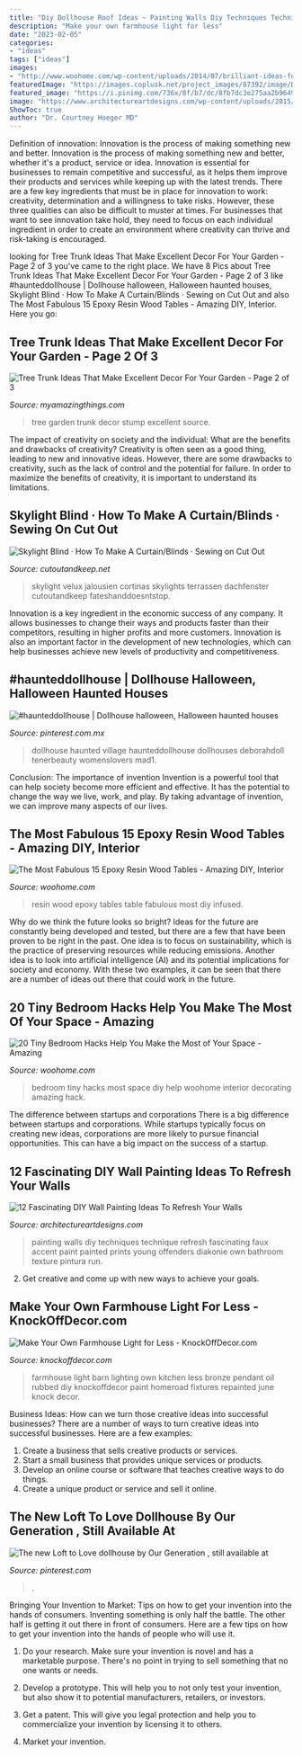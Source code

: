 ```yaml
---
title: "Diy Dollhouse Roof Ideas ~ Painting Walls Diy Techniques Technique Refresh Fascinating Faux Accent Paint Painted Prints Young Offenders Diakonie Own Bathroom Texture Pintura Run"
description: "Make your own farmhouse light for less"
date: "2023-02-05"
categories:
- "ideas"
tags: ["ideas"]
images:
- "http://www.woohome.com/wp-content/uploads/2014/07/brilliant-ideas-for-tiny-bedroom-12.jpg"
featuredImage: "https://images.coplusk.net/project_images/87392/image/DSCF1435_1301760285.jpg"
featured_image: "https://i.pinimg.com/736x/8f/b7/dc/8fb7dc3e275aa2b9649cd20a696d356f.jpg"
image: "https://www.architectureartdesigns.com/wp-content/uploads/2015/06/810-630x410.jpg"
ShowToc: true
author: "Dr. Courtney Hoeger MD"
---
```



Definition of innovation: Innovation is the process of making something new and better.
Innovation is the process of making something new and better, whether it's a product, service or idea. Innovation is essential for businesses to remain competitive and successful, as it helps them improve their products and services while keeping up with the latest trends.
There are a few key ingredients that must be in place for innovation to work: creativity, determination and a willingness to take risks. However, these three qualities can also be difficult to muster at times. For businesses that want to see innovation take hold, they need to focus on each individual ingredient in order to create an environment where creativity can thrive and risk-taking is encouraged.

	

		
looking for Tree Trunk Ideas That Make Excellent Decor For Your Garden - Page 2 of 3 you've came to the right place. We have 8 Pics about Tree Trunk Ideas That Make Excellent Decor For Your Garden - Page 2 of 3 like #haunteddollhouse | Dollhouse halloween, Halloween haunted houses, Skylight Blind · How To Make A Curtain/Blinds · Sewing on Cut Out and also The Most Fabulous 15 Epoxy Resin Wood Tables - Amazing DIY, Interior. Here you go:
		
    
## Tree Trunk Ideas That Make Excellent Decor For Your Garden - Page 2 Of 3

<img loading=lazy src="http://myamazingthings.com/wp-content/uploads/2017/08/tree-stump-ideas-12.jpg" onerror="this.onerror=null;this.src='https://tse3.mm.bing.net/th?id=OIP.TucIk3LJ-UGQmZ5tR0-zUQHaJ4&amp;pid=15.1';" alt="Tree Trunk Ideas That Make Excellent Decor For Your Garden - Page 2 of 3">

_Source: myamazingthings.com_

>tree garden trunk decor stump excellent source. 

	

The impact of creativity on society and the individual: What are the benefits and drawbacks of creativity?
Creativity is often seen as a good thing, leading to new and innovative ideas. However, there are some drawbacks to creativity, such as the lack of control and the potential for failure. In order to maximize the benefits of creativity, it is important to understand its limitations.

    
## Skylight Blind · How To Make A Curtain/Blinds · Sewing On Cut Out

<img loading=lazy src="https://images.coplusk.net/project_images/87392/image/DSCF1435_1301760285.jpg" onerror="this.onerror=null;this.src='https://tse3.mm.bing.net/th?id=OIP.suJ6IWxy1so5yTux47yVWwHaJ4&amp;pid=15.1';" alt="Skylight Blind · How To Make A Curtain/Blinds · Sewing on Cut Out">

_Source: cutoutandkeep.net_

>skylight velux jalousien cortinas skylights terrassen dachfenster cutoutandkeep fateshanddoesntstop. 

	

Innovation is a key ingredient in the economic success of any company. It allows businesses to change their ways and products faster than their competitors, resulting in higher profits and more customers. Innovation is also an important factor in the development of new technologies, which can help businesses achieve new levels of productivity and competitiveness.

    
## #haunteddollhouse | Dollhouse Halloween, Halloween Haunted Houses

<img loading=lazy src="https://i.pinimg.com/736x/2e/4b/1f/2e4b1f7b5f3286dd859d8d5ca6b6e929.jpg" onerror="this.onerror=null;this.src='https://tse3.mm.bing.net/th?id=OIP.Wous9tjd4g3be_0uk9zAOgHaJ3&amp;pid=15.1';" alt="#haunteddollhouse | Dollhouse halloween, Halloween haunted houses">

_Source: pinterest.com.mx_

>dollhouse haunted village haunteddollhouse dollhouses deborahdoll tenerbeauty womenslovers mad1. 

	

Conclusion: The importance of invention
Invention is a powerful tool that can help society become more efficient and effective. It has the potential to change the way we live, work, and play. By taking advantage of invention, we can improve many aspects of our lives.

    
## The Most Fabulous 15 Epoxy Resin Wood Tables - Amazing DIY, Interior

<img loading=lazy src="https://www.woohome.com/wp-content/uploads/2019/09/resin-table-design-ideas-14.jpg" onerror="this.onerror=null;this.src='https://tse2.mm.bing.net/th?id=OIP.SqRVcD0hZNIUxU9fxAK4JwHaJ4&amp;pid=15.1';" alt="The Most Fabulous 15 Epoxy Resin Wood Tables - Amazing DIY, Interior">

_Source: woohome.com_

>resin wood epoxy tables table fabulous most diy infused. 

	

Why do we think the future looks so bright?
Ideas for the future are constantly being developed and tested, but there are a few that have been proven to be right in the past. One idea is to focus on sustainability, which is the practice of preserving resources while reducing emissions. Another idea is to look into artificial intelligence (AI) and its potential implications for society and economy. With these two examples, it can be seen that there are a number of ideas out there that could work in the future.

    
## 20 Tiny Bedroom Hacks Help You Make The Most Of Your Space - Amazing

<img loading=lazy src="http://www.woohome.com/wp-content/uploads/2014/07/brilliant-ideas-for-tiny-bedroom-12.jpg" onerror="this.onerror=null;this.src='https://tse1.mm.bing.net/th?id=OIP.cR0Wq8HXMfwVjLqqaKh43QHaLH&amp;pid=15.1';" alt="20 Tiny Bedroom Hacks Help You Make the Most of Your Space - Amazing">

_Source: woohome.com_

>bedroom tiny hacks most space diy help woohome interior decorating amazing hack. 

	

The difference between startups and corporations
There is a big difference between startups and corporations. While startups typically focus on creating new ideas, corporations are more likely to pursue financial opportunities. This can have a big impact on the success of a startup.

    
## 12 Fascinating DIY Wall Painting Ideas To Refresh Your Walls

<img loading=lazy src="https://www.architectureartdesigns.com/wp-content/uploads/2015/06/810-630x410.jpg" onerror="this.onerror=null;this.src='https://tse1.mm.bing.net/th?id=OIP.LqMMyR_4y4b08Lz3Y6BY2QHaE0&amp;pid=15.1';" alt="12 Fascinating DIY Wall Painting Ideas To Refresh Your Walls">

_Source: architectureartdesigns.com_

>painting walls diy techniques technique refresh fascinating faux accent paint painted prints young offenders diakonie own bathroom texture pintura run. 

	

2. Get creative and come up with new ways to achieve your goals.

    
## Make Your Own Farmhouse Light For Less - KnockOffDecor.com

<img loading=lazy src="https://knockoffdecor.com/wp-content/uploads/2013/06/diy-farmhouse-light1.jpg" onerror="this.onerror=null;this.src='https://tse4.mm.bing.net/th?id=OIP.k6cyjBpuDkDgxYNPGH1xGgHaKi&amp;pid=15.1';" alt="Make Your Own Farmhouse Light for Less - KnockOffDecor.com">

_Source: knockoffdecor.com_

>farmhouse light barn lighting own kitchen less bronze pendant oil rubbed diy knockoffdecor paint homeroad fixtures repainted june knock decor. 

	

Business Ideas: How can we turn those creative ideas into successful businesses?
There are a number of ways to turn creative ideas into successful businesses. Here are a few examples: 
1. Create a business that sells creative products or services.
2. Start a small business that provides unique services or products.
3. Develop an online course or software that teaches creative ways to do things. 
4. Create a unique product or service and sell it online.

    
## The New Loft To Love Dollhouse By Our Generation , Still Available At

<img loading=lazy src="https://i.pinimg.com/736x/8f/b7/dc/8fb7dc3e275aa2b9649cd20a696d356f.jpg" onerror="this.onerror=null;this.src='https://tse3.mm.bing.net/th?id=OIP.9mtCSf8YrlMu_9iB48u-AgHaLH&amp;pid=15.1';" alt="The new Loft to Love dollhouse by Our Generation , still available at">

_Source: pinterest.com_

>. 

	

Bringing Your Invention to Market: Tips on how to get your invention into the hands of consumers.
Inventing something is only half the battle. The other half is getting it out there in front of consumers. Here are a few tips on how to get your invention into the hands of people who will use it.
1. Do your research. Make sure your invention is novel and has a marketable purpose. There's no point in trying to sell something that no one wants or needs.

2. Develop a prototype. This will help you to not only test your invention, but also show it to potential manufacturers, retailers, or investors.

3. Get a patent. This will give you legal protection and help you to commercialize your invention by licensing it to others.

4. Market your invention.


